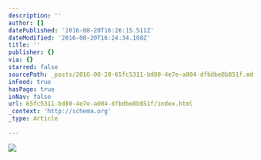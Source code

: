 ```yaml
---
description: ''
author: []
datePublished: '2016-08-20T16:26:15.511Z'
dateModified: '2016-08-20T16:24:34.168Z'
title: ''
publisher: {}
via: {}
starred: false
sourcePath: _posts/2016-08-20-65fc5311-bd80-4e7e-a004-dfbdbe8b851f.md
inFeed: true
hasPage: true
inNav: false
url: 65fc5311-bd80-4e7e-a004-dfbdbe8b851f/index.html
_context: 'http://schema.org'
_type: Article

---
```

![](https://the-grid-user-content.s3-us-west-2.amazonaws.com/fa6fde6d-7071-4f26-b2f4-afd1a7bba046.jpg)